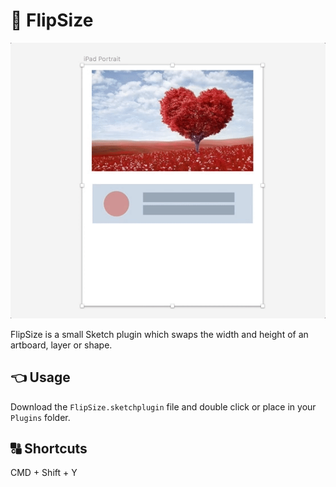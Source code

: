 # 🔁 FlipSize

<p align="center">
  <img src="./flipsize.gif" alt="🔁" title="🔁 Flip it!" />
</p>


FlipSize is a small Sketch plugin which swaps the width and height of an artboard, layer or shape.

## 👈 Usage

Download the `FlipSize.sketchplugin` file and double click or place in your `Plugins` folder.

## 🔠 Shortcuts

CMD + Shift + Y
